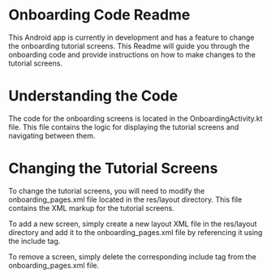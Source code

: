 # Onboarding Code Readme


This Android app is currently in development and has a feature to change the onboarding tutorial screens. This Readme will guide you through the onboarding code and provide instructions on how to make changes to the tutorial screens. 

# Understanding the Code
The code for the onboarding screens is located in the OnboardingActivity.kt file. This file contains the logic for displaying the tutorial screens and navigating between them.

# Changing the Tutorial Screens

To change the tutorial screens, you will need to modify the onboarding_pages.xml file located in the res/layout directory. This file contains the XML markup for the tutorial screens.

To add a new screen, simply create a new layout XML file in the res/layout directory and add it to the onboarding_pages.xml file by referencing it using the include tag.

To remove a screen, simply delete the corresponding include tag from the onboarding_pages.xml file. 

